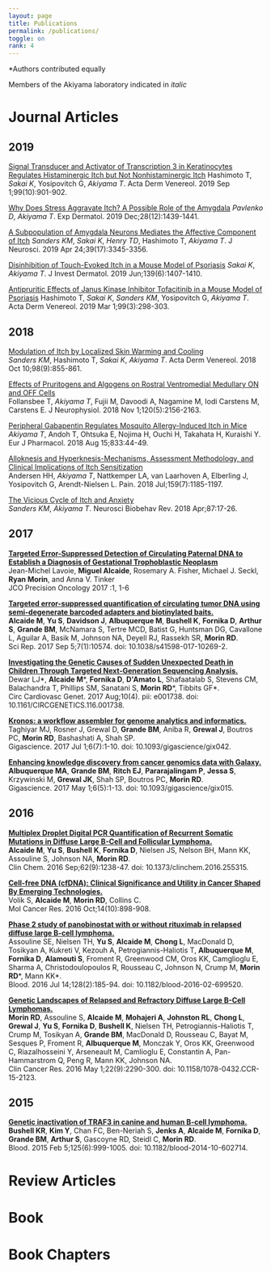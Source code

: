 ```yaml
---
layout: page
title: Publications
permalink: /publications/
toggle: on
rank: 4
---
```

\*Authors contributed equally<br>

Members of the Akiyama laboratory indicated in _italic_  

# Journal Articles    

## 2019
[Signal Transducer and Activator of Transcription 3 in Keratinocytes Regulates Histaminergic Itch but Not Nonhistaminergic Itch](https://pubmed.ncbi.nlm.nih.gov/31141156/?from_term=akiyama+itch&from_sort=date&from_pos=1)
Hashimoto T, _Sakai K_, Yosipovitch G, _Akiyama T_. Acta Derm Venereol. 2019 Sep 1;99(10):901-902. 

[Why Does Stress Aggravate Itch? A Possible Role of the Amygdala](https://pubmed.ncbi.nlm.nih.gov/30991457/?from_term=akiyama+itch&from_sort=date&from_pos=2)
_Pavlenko D_, _Akiyama T_. Exp Dermatol. 2019 Dec;28(12):1439-1441.

[A Subpopulation of Amygdala Neurons Mediates the Affective Component of Itch](https://pubmed.ncbi.nlm.nih.gov/30819800/?from_term=akiyama+itch&from_sort=date&from_pos=3)
_Sanders KM_, _Sakai K_, _Henry TD_, Hashimoto T, _Akiyama T_.
J Neurosci. 2019 Apr 24;39(17):3345-3356. 

[Disinhibition of Touch-Evoked Itch in a Mouse Model of Psoriasis](https://pubmed.ncbi.nlm.nih.gov/30571971/?from_term=akiyama+itch&from_sort=date&from_pos=4)
_Sakai K_, _Akiyama T_.
J Invest Dermatol. 2019 Jun;139(6):1407-1410. 

[Antipruritic Effects of Janus Kinase Inhibitor Tofacitinib in a Mouse Model of Psoriasis](https://pubmed.ncbi.nlm.nih.gov/30460374/?from_term=akiyama+itch&from_sort=date&from_pos=5)
Hashimoto T, _Sakai K_, _Sanders KM_, Yosipovitch G, _Akiyama T_.
Acta Derm Venereol. 2019 Mar 1;99(3):298-303.

## 2018
[Modulation of Itch by Localized Skin Warming and Cooling](https://pubmed.ncbi.nlm.nih.gov/29972224/?from_term=akiyama+itch&from_sort=date&from_pos=7)<br>
_Sanders KM_, Hashimoto T, _Sakai K_, _Akiyama T_.
Acta Derm Venereol. 2018 Oct 10;98(9):855-861. 

[Effects of Pruritogens and Algogens on Rostral Ventromedial Medullary ON and OFF Cells](https://pubmed.ncbi.nlm.nih.gov/29947594/?from_term=akiyama+itch&from_sort=date&from_pos=8)
<br>
Follansbee T, _Akiyama T_, Fujii M, Davoodi A, Nagamine M, Iodi Carstens M, Carstens E.
J Neurophysiol. 2018 Nov 1;120(5):2156-2163.

[Peripheral Gabapentin Regulates Mosquito Allergy-Induced Itch in Mice](https://pubmed.ncbi.nlm.nih.gov/29842875/?from_term=akiyama+itch&from_sort=date&from_pos=9)
<br>
_Akiyama T_, Andoh T, Ohtsuka E, Nojima H, Ouchi H, Takahata H, Kuraishi Y.
Eur J Pharmacol. 2018 Aug 15;833:44-49.

[Alloknesis and Hyperknesis-Mechanisms, Assessment Methodology, and Clinical Implications of Itch Sensitization](https://pubmed.ncbi.nlm.nih.gov/29659469/?from_term=akiyama+itch&from_sort=date&from_pos=10)
<br>
Andersen HH, _Akiyama T_, Nattkemper LA, van Laarhoven A, Elberling J, Yosipovitch G, Arendt-Nielsen L.
Pain. 2018 Jul;159(7):1185-1197.

[The Vicious Cycle of Itch and Anxiety](https://pubmed.ncbi.nlm.nih.gov/29374516/?from_term=akiyama+itch&from_sort=date&from_page=2&from_pos=1)
<br>
_Sanders KM_, _Akiyama T_.
Neurosci Biobehav Rev. 2018 Apr;87:17-26. 

## 2017

[**Targeted Error-Suppressed Detection of Circulating Paternal DNA to Establish a Diagnosis of Gestational Trophoblastic Neoplasm**](http://ascopubs.org/doi/abs/10.1200/PO.17.00154)<br>
Jean-Michel Lavoie, **Miguel Alcaide**, Rosemary A. Fisher, Michael J. Seckl, **Ryan Morin**, and Anna V. Tinker<br>
JCO Precision Oncology 2017 :1, 1-6 

[**Targeted error-suppressed quantification of circulating tumor DNA using semi-degenerate barcoded adapters and biotinylated baits.**](https://www.ncbi.nlm.nih.gov/pubmed/28874686)
<br>
**Alcaide M**, **Yu S**, **Davidson J**, **Albuquerque M**, **Bushell K**, **Fornika D**, **Arthur S**, **Grande BM**, McNamara S, Tertre MCD, Batist G, Huntsman DG, Cavallone L, Aguilar A, Basik M, Johnson NA, Deyell RJ, Rassekh SR, **Morin RD**.
<br>
Sci Rep. 2017 Sep 5;7(1):10574. doi: 10.1038/s41598-017-10269-2.

[**Investigating the Genetic Causes of Sudden Unexpected Death in Children Through Targeted Next-Generation Sequencing Analysis.**](https://www.ncbi.nlm.nih.gov/pubmed/28807990)
<br>
Dewar LJ\*, **Alcaide M**\*, **Fornika D**, **D'Amato L**, Shafaatalab S, Stevens CM, Balachandra T, Phillips SM, Sanatani S, **Morin RD**\*, Tibbits GF\*.
<br>
Circ Cardiovasc Genet. 2017 Aug;10(4). pii: e001738. doi: 10.1161/CIRCGENETICS.116.001738.

[**Kronos: a workflow assembler for genome analytics and informatics.**](https://www.ncbi.nlm.nih.gov/pubmed/28655203)
<br>
Taghiyar MJ, Rosner J, Grewal D, **Grande BM**, Aniba R, **Grewal J**, Boutros PC, **Morin RD**, Bashashati A, Shah SP.
<br>
Gigascience. 2017 Jul 1;6(7):1-10. doi: 10.1093/gigascience/gix042.

[**Enhancing knowledge discovery from cancer genomics data with Galaxy.**](https://www.ncbi.nlm.nih.gov/pubmed/28327945)
<br>
**Albuquerque MA**, **Grande BM**, **Ritch EJ**, **Pararajalingam P**, **Jessa S**, Krzywinski M, **Grewal JK**, Shah SP, Boutros PC, **Morin RD**.
<br>
Gigascience. 2017 May 1;6(5):1-13. doi: 10.1093/gigascience/gix015.


## 2016

[**Multiplex Droplet Digital PCR Quantification of Recurrent Somatic Mutations in Diffuse Large B-Cell and Follicular Lymphoma.**](https://www.ncbi.nlm.nih.gov/pubmed/27440511)
<br>
**Alcaide M**, **Yu S**, **Bushell K**, **Fornika D**, Nielsen JS, Nelson BH, Mann KK, Assouline S, Johnson NA, **Morin RD**.
<br>
Clin Chem. 2016 Sep;62(9):1238-47. doi: 10.1373/clinchem.2016.255315. 

[**Cell-free DNA (cfDNA): Clinical Significance and Utility in Cancer Shaped By Emerging Technologies.**](https://www.ncbi.nlm.nih.gov/pubmed/27422709)
<br>
Volik S, **Alcaide M**, **Morin RD**, Collins C.
<br>
Mol Cancer Res. 2016 Oct;14(10):898-908. 

[**Phase 2 study of panobinostat with or without rituximab in relapsed diffuse large B-cell lymphoma.**](https://www.ncbi.nlm.nih.gov/pubmed/27166360)
<br>
Assouline SE, Nielsen TH, **Yu S**, **Alcaide M**, **Chong L**, MacDonald D, Tosikyan A, Kukreti V, Kezouh A, Petrogiannis-Haliotis T, **Albuquerque M**, **Fornika D**, **Alamouti S**, Froment R, Greenwood CM, Oros KK, Camglioglu E, Sharma A, Christodoulopoulos R, Rousseau C, Johnson N, Crump M, **Morin RD**\*, Mann KK\*.
<br>
Blood. 2016 Jul 14;128(2):185-94. doi: 10.1182/blood-2016-02-699520. 

[**Genetic Landscapes of Relapsed and Refractory Diffuse Large B-Cell Lymphomas.**](https://www.ncbi.nlm.nih.gov/pubmed/26647218)
<br>
**Morin RD**, Assouline S, **Alcaide M**, **Mohajeri A**, **Johnston RL**, **Chong L**, **Grewal J**, **Yu S**, **Fornika D**, **Bushell K**, Nielsen TH, Petrogiannis-Haliotis T, Crump M, Tosikyan A, **Grande BM**, MacDonald D, Rousseau C, Bayat M, Sesques P, Froment R, **Albuquerque M**, Monczak Y, Oros KK, Greenwood C, Riazalhosseini Y, Arseneault M, Camlioglu E, Constantin A, Pan-Hammarstrom Q, Peng R, Mann KK, Johnson NA.
<br>
Clin Cancer Res. 2016 May 1;22(9):2290-300. doi: 10.1158/1078-0432.CCR-15-2123. 


## 2015

[**Genetic inactivation of TRAF3 in canine and human B-cell lymphoma.**](https://www.ncbi.nlm.nih.gov/pubmed/25468570)
<br>
**Bushell KR**, **Kim Y**, Chan FC, Ben-Neriah S, **Jenks A**, **Alcaide M**, **Fornika D**, **Grande BM**, **Arthur S**, Gascoyne RD, Steidl C, **Morin RD**.
<br>
Blood. 2015 Feb 5;125(6):999-1005. doi: 10.1182/blood-2014-10-602714. 

# Review Articles


# Book

# Book Chapters
